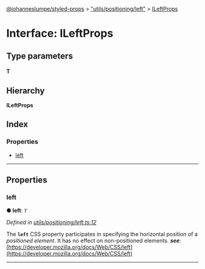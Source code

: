 [@johanneslumpe/styled-props](../README.md) > ["utils/positioning/left"](../modules/_utils_positioning_left_.md) > [ILeftProps](../interfaces/_utils_positioning_left_.ileftprops.md)

# Interface: ILeftProps

## Type parameters
#### T 
## Hierarchy

**ILeftProps**

## Index

### Properties

* [left](_utils_positioning_left_.ileftprops.md#left)

---

## Properties

<a id="left"></a>

###  left

**● left**: *`T`*

*Defined in [utils/positioning/left.ts:12](https://github.com/johanneslumpe/styled-props/blob/3abf398/src/utils/positioning/left.ts#L12)*

The **`left`** CSS property participates in specifying the horizontal position of a _positioned element_. It has no effect on non-positioned elements.
*__see__*: [https://developer.mozilla.org/docs/Web/CSS/left](https://developer.mozilla.org/docs/Web/CSS/left)

___

